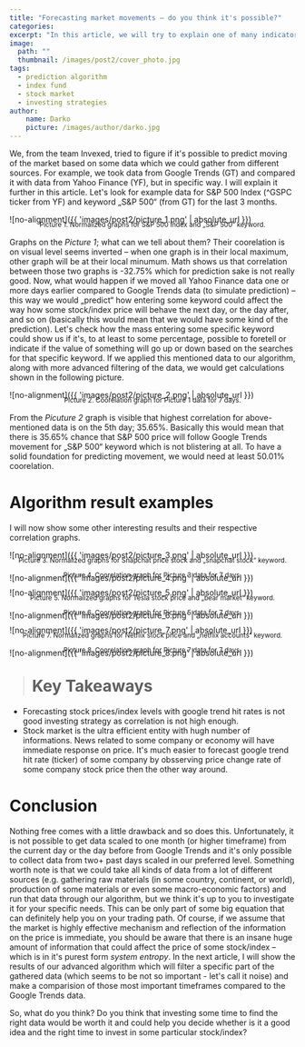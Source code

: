 ```yaml
---
title: "Forecasting market movements – do you think it's possible?"
categories:
excerpt: "In this article, we will try to explain one of many indicators which could foreshadow market movements and demonstrate a few results of our algorithm."
image:
  path: ""
  thumbnail: /images/post2/cover_photo.jpg
tags: 
  - prediction algorithm
  - index fund
  - stock market
  - investing strategies
author:
    name: Darko
    picture: /images/author/darko.jpg
---
```


We, from the team Invexed, tried to figure if it's possible to predict moving of the market based on some data which we could gather from different sources. 
For example, we took data from Google Trends (GT) and compared it with data from Yahoo Finance (YF), but in specific way. I will explain it further in this article. 
Let's look for example data for S&P 500 Index (^GSPC ticker from YF) and keyword „S&P 500“ (from GT) for the last 3 months. 

![no-alignment]({{ 'images/post2/picture_1.png' | absolute_url }})
<p style="text-align:center;margin-top: -20px; margin-bottom: 15px;"><sub>Picture 1. Normalized graphs for S&P 500 Index and „S&P 500“ keyword.</sub></p>

Graphs on the *Picture 1*; what can we tell about them? Their coorelation is on visual level seems inverted – when one graph is in their local maximum, other graph will be at their local minumum. Math shows us that correlation between those two graphs is -32.75% which for prediction sake is not really good.
Now, what would happen if we moved all Yahoo Finance data one or more days earlier compared to Google Trends data (to simulate prediction) – this way we would „predict“ how entering some keyword could affect the way how some stock/index price will behave the next day, or the day after, and so on (basically this would mean that we would have some kind of the prediction). Let's check how the mass entering some specific keyword could show us if it's, to at least to some percentage, possible to foretell or indicate if the value of something will go up or down based on the searches for that specific keyword.
If we applied this mentioned data to our algorithm, along with more advanced filtering of the data, we would get calculations shown in the following picture.

![no-alignment]({{ 'images/post2/picture_2.png' | absolute_url }})
<p style="text-align:center;margin-top: -20px; margin-bottom: 15px;"><sub>Picture 2. Coorelation graph for Picture 1 data for 7 days.</sub></p>

From the *Picuture 2* graph is visible that highest correlation for above-mentioned data is on the 5th day; 35.65%. Basically this would mean that there is 35.65% chance that S&P 500 price will follow Google Trends movement for „S&P 500“ keyword which is not blistering at all. To have a solid foundation for predicting movement, we would need at least 50.01% coorelation.

# Algorithm result examples

I will now show some other interesting results and their respective correlation graphs.

![no-alignment]({{ 'images/post2/picture_3.png' | absolute_url }})
<p style="text-align:center;margin-top: -20px; margin-bottom: 15px;"><sub>Picture 3. Normalized graphs for Snapchat price stock and „snapchat stock“ keyword.</sub></p>
![no-alignment]({{ 'images/post2/picture_4.png' | absolute_url }})
<p style="text-align:center;margin-top: -20px; margin-bottom: 15px;"><sub>Picture 4. Coorelation graph for Picture 3 data for 7 days.</sub></p>

![no-alignment]({{ 'images/post2/picture_5.png' | absolute_url }})
<p style="text-align:center;margin-top: -20px; margin-bottom: 15px;"><sub>Picture 5. Normalized graphs for Tesla stock price and „bear market“ keyword.</sub></p>
![no-alignment]({{ 'images/post2/picture_6.png' | absolute_url }})
<p style="text-align:center;margin-top: -20px; margin-bottom: 15px;"><sub>Picture 6. Coorelation graph for Picture 5 data for 7 days.</sub></p>

![no-alignment]({{ 'images/post2/picture_7.png' | absolute_url }})
<p style="text-align:center;margin-top: -20px; margin-bottom: 15px;"><sub>Picture 7. Normalized graphs for Netflix stock price and „netflix accounts“ keyword.</sub></p>
![no-alignment]({{ 'images/post2/picture_8.png' | absolute_url }})
<p style="text-align:center;margin-top: -20px; margin-bottom: 15px;"><sub>Picture 8. Coorelation graph for Picture 7 data for 7 days.</sub></p>

> # Key Takeaways
* Forecasting stock prices/index levels with google trend hit rates is not good investing strategy as correlation is not high enough.
* Stock market is the ultra efficient entity with hugh number of informations. News related to some company or economy will have immediate response on price. It's much easier to forecast google trend hit rate (ticker) of some company by obsserving price change rate of some company stock price then the other way around.

# Conclusion

Nothing free comes with a little drawback and so does this. Unfortunately, it is not possible to get data scaled to one month (or higher timeframe) from the current day or the day before from Google Trends and it's only possible to collect data from two+ past days scaled in our preferred level.
Something worth note is that we could take all kinds of data from a lot of different sources (e.g. gathering raw materials (in some country, continent, or world), production of some materials or even some macro-economic factors) and run that data through our algorithm, but we think it's up to you to investigate it for your specific needs. This can be only part of some big equation that can definitely help you on your trading path. Of course, if we assume that the market is highly effective mechanism and reflection of the information on the price is immediate, you should be aware that there is an insane huge amount of information that could affect the price of some stock/index – which is in it's purest form *system entropy*.
In the next article, I will show the results of our advanced algorithm which will filter a specific part of the gathered data (which seems to be not so important - let's call it noise) and make a comparision of those most important timeframes compared to the Google Trends data.

So, what do you think? Do you think that investing some time to find the right data would be worth it and could help you decide whether is it a good idea and the right time to invest in some particular stock/index?
